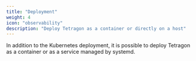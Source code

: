 ```yaml
---
title: "Deployment"
weight: 4
icon: "observability"
description: "Deploy Tetragon as a container or directly on a host"
---
```


In addition to the Kubernetes deployment, it is possible to deploy Tetragon as
a container or as a service managed by systemd.

